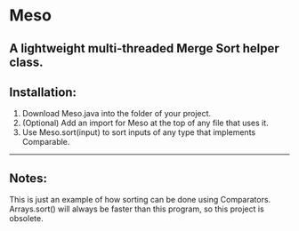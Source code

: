 # Meso
A lightweight multi-threaded Merge Sort helper class.
------------------------------------------------------
Installation:
------------------------------------------------------
1. Download Meso.java into the folder of your project.
2. (Optional) Add an import for Meso at the top of any file that uses it.
3. Use Meso.sort(input) to sort inputs of any type that implements Comparable.
------------------------------------------------------
Notes:
------------------------------------------------------
This is just an example of how sorting can be done using Comparators.
Arrays.sort() will always be faster than this program,
so this project is obsolete.
